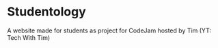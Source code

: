 # Studentology
A website made for students as project for CodeJam hosted by Tim (YT: Tech With Tim)
